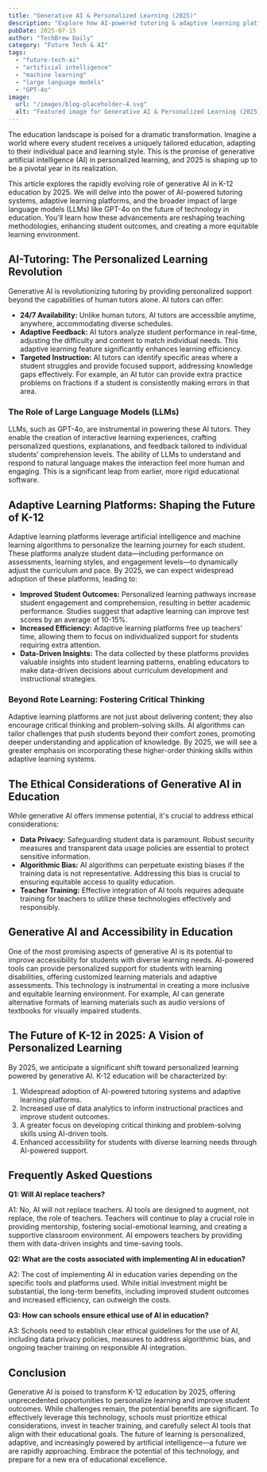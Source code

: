```yaml
---
title: "Generative AI & Personalized Learning (2025)"
description: "Explore how AI-powered tutoring & adaptive learning platforms are transforming K-12 education.  Discover the potential of artificial intelligence and machine learning in personalized learning. Read now to prepare for the future of education!"
pubDate: 2025-07-15
author: "TechBrew Daily"
category: "Future Tech & AI"
tags:
  - "future-tech-ai"
  - "artificial intelligence"
  - "machine learning"
  - "large language models"
  - "GPT-4o"
image:
  url: "/images/blog-placeholder-4.svg"
  alt: "Featured image for Generative AI & Personalized Learning (2025)"
---
```


The education landscape is poised for a dramatic transformation.  Imagine a world where every student receives a uniquely tailored education, adapting to their individual pace and learning style. This is the promise of generative artificial intelligence (AI) in personalized learning, and 2025 is shaping up to be a pivotal year in its realization.


This article explores the rapidly evolving role of generative AI in K-12 education by 2025. We will delve into the power of AI-powered tutoring systems, adaptive learning platforms, and the broader impact of large language models (LLMs) like GPT-4o on the future of technology in education. You'll learn how these advancements are reshaping teaching methodologies, enhancing student outcomes, and creating a more equitable learning environment.

## AI-Tutoring: The Personalized Learning Revolution

Generative AI is revolutionizing tutoring by providing personalized support beyond the capabilities of human tutors alone. AI tutors can offer:

* **24/7 Availability:** Unlike human tutors, AI tutors are accessible anytime, anywhere, accommodating diverse schedules.
* **Adaptive Feedback:**  AI tutors analyze student performance in real-time, adjusting the difficulty and content to match individual needs.  This adaptive learning feature significantly enhances learning efficiency.
* **Targeted Instruction:**  AI tutors can identify specific areas where a student struggles and provide focused support, addressing knowledge gaps effectively.  For example, an AI tutor can provide extra practice problems on fractions if a student is consistently making errors in that area.


###  The Role of Large Language Models (LLMs)

LLMs, such as GPT-4o, are instrumental in powering these AI tutors. They enable the creation of interactive learning experiences, crafting personalized questions, explanations, and feedback tailored to individual students’ comprehension levels.  The ability of LLMs to understand and respond to natural language makes the interaction feel more human and engaging.  This is a significant leap from earlier, more rigid educational software.


## Adaptive Learning Platforms: Shaping the Future of K-12

Adaptive learning platforms leverage artificial intelligence and machine learning algorithms to personalize the learning journey for each student. These platforms analyze student data—including performance on assessments, learning styles, and engagement levels—to dynamically adjust the curriculum and pace.  By 2025, we can expect widespread adoption of these platforms, leading to:

* **Improved Student Outcomes:** Personalized learning pathways increase student engagement and comprehension, resulting in better academic performance. Studies suggest that adaptive learning can improve test scores by an average of 10-15%.
* **Increased Efficiency:**  Adaptive learning platforms free up teachers' time, allowing them to focus on individualized support for students requiring extra attention.
* **Data-Driven Insights:** The data collected by these platforms provides valuable insights into student learning patterns, enabling educators to make data-driven decisions about curriculum development and instructional strategies.


###  Beyond Rote Learning: Fostering Critical Thinking

Adaptive learning platforms are not just about delivering content; they also encourage critical thinking and problem-solving skills.  AI algorithms can tailor challenges that push students beyond their comfort zones, promoting deeper understanding and application of knowledge. By 2025, we will see a greater emphasis on incorporating these higher-order thinking skills within adaptive learning systems.


## The Ethical Considerations of Generative AI in Education

While generative AI offers immense potential, it's crucial to address ethical considerations:

* **Data Privacy:** Safeguarding student data is paramount.  Robust security measures and transparent data usage policies are essential to protect sensitive information.
* **Algorithmic Bias:** AI algorithms can perpetuate existing biases if the training data is not representative.  Addressing this bias is crucial to ensuring equitable access to quality education.
* **Teacher Training:**  Effective integration of AI tools requires adequate training for teachers to utilize these technologies effectively and responsibly.


##  Generative AI and Accessibility in Education

One of the most promising aspects of generative AI is its potential to improve accessibility for students with diverse learning needs. AI-powered tools can provide personalized support for students with learning disabilities, offering customized learning materials and adaptive assessments. This technology is instrumental in creating a more inclusive and equitable learning environment. For example, AI can generate alternative formats of learning materials such as audio versions of textbooks for visually impaired students.


##  The Future of K-12 in 2025: A Vision of Personalized Learning

By 2025, we anticipate a significant shift toward personalized learning powered by generative AI.  K-12 education will be characterized by:

1. Widespread adoption of AI-powered tutoring systems and adaptive learning platforms.
2. Increased use of data analytics to inform instructional practices and improve student outcomes.
3. A greater focus on developing critical thinking and problem-solving skills using AI-driven tools.
4. Enhanced accessibility for students with diverse learning needs through AI-powered support.


## Frequently Asked Questions

**Q1: Will AI replace teachers?**

A1: No, AI will not replace teachers.  AI tools are designed to augment, not replace, the role of teachers.  Teachers will continue to play a crucial role in providing mentorship, fostering social-emotional learning, and creating a supportive classroom environment.  AI empowers teachers by providing them with data-driven insights and time-saving tools.

**Q2: What are the costs associated with implementing AI in education?**

A2: The cost of implementing AI in education varies depending on the specific tools and platforms used. While initial investment might be substantial, the long-term benefits, including improved student outcomes and increased efficiency, can outweigh the costs.

**Q3: How can schools ensure ethical use of AI in education?**

A3: Schools need to establish clear ethical guidelines for the use of AI, including data privacy policies, measures to address algorithmic bias, and ongoing teacher training on responsible AI integration.


## Conclusion

Generative AI is poised to transform K-12 education by 2025, offering unprecedented opportunities to personalize learning and improve student outcomes.  While challenges remain, the potential benefits are significant.  To effectively leverage this technology, schools must prioritize ethical considerations, invest in teacher training, and carefully select AI tools that align with their educational goals. The future of learning is personalized, adaptive, and increasingly powered by artificial intelligence—a future we are rapidly approaching.  Embrace the potential of this technology, and prepare for a new era of educational excellence.